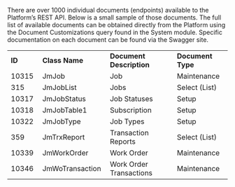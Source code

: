 There are over 1000 individual documents (endpoints) available to the Platform’s REST API. Below is a small sample of those documents. The full list of available documents can be obtained directly from the Platform using the Document Customizations query found in the System module. Specific documentation on each document can be found via the Swagger site.

<table><tbody><tr><td><strong>ID&nbsp;</strong></td><td><strong>Class Name&nbsp;</strong></td><td><strong>Document Description&nbsp;</strong></td><td><strong>Document Type</strong></td></tr><tr><td>10315&nbsp;</td><td>JmJob&nbsp;</td><td>Job&nbsp;</td><td>Maintenance</td></tr><tr><td>315&nbsp;</td><td>JmJobList&nbsp;</td><td>Jobs&nbsp;</td><td>Select (List)</td></tr><tr><td>10317&nbsp;</td><td>JmJobStatus&nbsp;</td><td>Job Statuses&nbsp;</td><td>Setup</td></tr><tr><td>10318&nbsp;</td><td>JmJobTable1&nbsp;</td><td>Subscription&nbsp;</td><td>Setup</td></tr><tr><td>10322&nbsp;</td><td>JmJobType&nbsp;</td><td>Job Types&nbsp;</td><td>Setup</td></tr><tr><td>359&nbsp;</td><td>JmTrxReport&nbsp;</td><td>Transaction Reports&nbsp;</td><td>Select (List)</td></tr><tr><td>10339&nbsp;</td><td>JmWorkOrder</td><td>Work Order&nbsp;</td><td>Maintenance</td></tr><tr><td>10346&nbsp;</td><td>JmWoTransaction&nbsp;</td><td>Work Order Transactions&nbsp;</td><td>Maintenance</td></tr></tbody></table>
